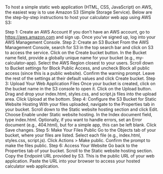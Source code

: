 To host a simple static web application (HTML, CSS, JavaScript) on AWS, the easiest way is to use Amazon S3 (Simple Storage Service). Below are the step-by-step instructions to host your calculator web app using AWS S3:

Step 1: Create an AWS Account
If you don’t have an AWS account, go to https://aws.amazon.com and sign up.
Once you’ve signed up, log into your AWS Management Console.
Step 2: Create an S3 Bucket
From the AWS Management Console, search for S3 in the top search bar and click on S3 to access the service.
Click on the Create bucket button.
In the Bucket name field, provide a globally unique name for your bucket (e.g., my-calculator-app).
Select the AWS Region closest to your users.
Scroll down to Bucket settings for Block Public Access, and uncheck Block all public access (since this is a public website). Confirm the warning prompt.
Leave the rest of the settings at their default values and click Create bucket.
Step 3: Upload Your Web Application Files
Once your bucket is created, click on the bucket name in the S3 console to open it.
Click on the Upload button.
Drag and drop your index.html, styles.css, and script.js files into the upload area.
Click Upload at the bottom.
Step 4: Configure the S3 Bucket for Static Website Hosting
With your files uploaded, navigate to the Properties tab in your bucket.
Scroll down to the Static website hosting section and click Edit.
Choose Enable under Static website hosting.
In the Index document field, type index.html.
Optionally, if you want to handle errors, set an Error document (e.g., 404.html), but for a simple app, this can be left blank.
Click Save changes.
Step 5: Make Your Files Public
Go to the Objects tab of your bucket, where your files are listed.
Select each file (e.g., index.html, styles.css, script.js).
Click Actions > Make public.
Confirm the prompt to make the files public.
Step 6: Access Your Website
Go back to the Properties tab of your bucket.
Scroll to the Static website hosting section.
Copy the Endpoint URL provided by S3. This is the public URL of your web application.
Paste the URL into your browser to access your hosted calculator web application.
